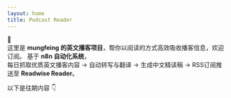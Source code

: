 ```yaml
---
layout: home
title: Podcast Reader
---
```

 👋  
这里是 **mungfeing 的英文播客项目**，帮你以阅读的方式高效吸收播客信息，欢迎订阅。 
基于 **n8n 自动化系统**，  
每日抓取优质英文播客内容 → 自动转写与翻译 → 生成中文精读稿 → RSS订阅推送至 **Readwise Reader**。

以下是往期内容 👇
